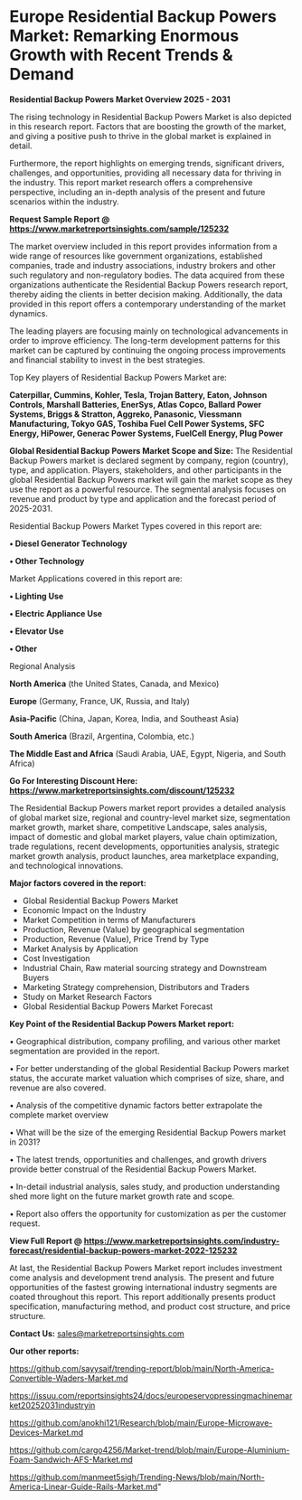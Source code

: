 # Europe Residential Backup Powers Market: Remarking Enormous Growth with Recent Trends & Demand

<Strong> Residential Backup Powers Market Overview 2025 - 2031</strong>

The rising technology in Residential Backup Powers Market is also depicted in this research report. Factors that are boosting the growth of the market, and giving a positive push to thrive in the global market is explained in detail.

Furthermore, the report highlights on emerging trends, significant drivers, challenges, and opportunities, providing all necessary data for thriving in the industry. This report market research offers a comprehensive perspective, including an in-depth analysis of the present and future scenarios within the industry.

<strong>Request Sample Report @ <a href=https://www.marketreportsinsights.com/sample/125232>https://www.marketreportsinsights.com/sample/125232</a></strong>

The market overview included in this report provides information from a wide range of resources like government organizations, established companies, trade and industry associations, industry brokers and other such regulatory and non-regulatory bodies. The data acquired from these organizations authenticate the Residential Backup Powers research report, thereby aiding the clients in better decision making. Additionally, the data provided in this report offers a contemporary understanding of the market dynamics.

The leading players are focusing mainly on technological advancements in order to improve efficiency. The long-term development patterns for this market can be captured by continuing the ongoing process improvements and financial stability to invest in the best strategies.

Top Key players of Residential Backup Powers Market are:

<strong>Caterpillar, Cummins, Kohler, Tesla, Trojan Battery, Eaton, Johnson Controls, Marshall Batteries, EnerSys, Atlas Copco, Ballard Power Systems, Briggs & Stratton, Aggreko, Panasonic, Viessmann Manufacturing, Tokyo GAS, Toshiba Fuel Cell Power Systems, SFC Energy, HiPower, Generac Power Systems, FuelCell Energy, Plug Power</strong>

<strong><b>Global Residential Backup Powers Market Scope and Size:</b></strong>
The Residential Backup Powers market is declared segment by company, region (country), type, and application. Players, stakeholders, and other participants in the global Residential Backup Powers market will gain the market scope as they use the report as a powerful resource. The segmental analysis focuses on revenue and product by type and application and the forecast period of 2025-2031.

Residential Backup Powers Market Types covered in this report are:

<strong>• Diesel Generator Technology

• Other Technology</strong>

Market Applications covered in this report are:

<strong>• Lighting Use

• Electric Appliance Use

• Elevator Use

• Other</strong> 

Regional Analysis

<strong>North America</strong> (the United States, Canada, and Mexico)

<strong>Europe</strong> (Germany, France, UK, Russia, and Italy)

<strong>Asia-Pacific</strong> (China, Japan, Korea, India, and Southeast Asia)

<strong>South America</strong> (Brazil, Argentina, Colombia, etc.)

<strong>The Middle East and Africa</strong> (Saudi Arabia, UAE, Egypt, Nigeria, and South Africa)

<strong>Go For Interesting Discount Here: <a href=https://www.marketreportsinsights.com/discount/125232>https://www.marketreportsinsights.com/discount/125232</a></strong>

The Residential Backup Powers market report provides a detailed analysis of global market size, regional and country-level market size, segmentation market growth, market share, competitive Landscape, sales analysis, impact of domestic and global market players, value chain optimization, trade regulations, recent developments, opportunities analysis, strategic market growth analysis, product launches, area marketplace expanding, and technological innovations.

<strong><b>Major factors covered in the report:</b></strong>
<ul>
  <li>Global Residential Backup Powers Market </li>
  <li>Economic Impact on the Industry</li>
  <li>Market Competition in terms of Manufacturers</li>
  <li>Production, Revenue (Value) by geographical segmentation</li>
  <li>Production, Revenue (Value), Price Trend by Type</li>
  <li>Market Analysis by Application</li>
  <li>Cost Investigation</li>
  <li>Industrial Chain, Raw material sourcing strategy and Downstream Buyers</li>
  <li>Marketing Strategy comprehension, Distributors and Traders</li>
  <li>Study on Market Research Factors</li>
  <li>Global Residential Backup Powers Market Forecast</li>
</ul>

<strong><b>Key Point of the Residential Backup Powers Market report:</b></strong>

• Geographical distribution, company profiling, and various other market segmentation are provided in the report.

• For better understanding of the global Residential Backup Powers market status, the accurate market valuation which comprises of size, share, and revenue are also covered.

• Analysis of the competitive dynamic factors better extrapolate the complete market overview

• What will be the size of the emerging Residential Backup Powers market in 2031?

• The latest trends, opportunities and challenges, and growth drivers provide better construal of the Residential Backup Powers Market.

• In-detail industrial analysis, sales study, and production understanding shed more light on the future market growth rate and scope.

• Report also offers the opportunity for customization as per the customer request.

<strong><b>View Full Report @ <a href=https://www.marketreportsinsights.com/industry-forecast/residential-backup-powers-market-2022-125232>https://www.marketreportsinsights.com/industry-forecast/residential-backup-powers-market-2022-125232</a></b></strong>


At last, the Residential Backup Powers Market report includes investment come analysis and development trend analysis. The present and future opportunities of the fastest growing international industry segments are coated throughout this report. This report additionally presents product specification, manufacturing method, and product cost structure, and price structure.

<strong>Contact Us:</strong>
sales@marketreportsinsights.com

<strong>Our other reports:</strong>

<a href=https://github.com/sayysaif/trending-report/blob/main/North-America-Convertible-Waders-Market.md>https://github.com/sayysaif/trending-report/blob/main/North-America-Convertible-Waders-Market.md</a>

<a href=https://issuu.com/reportsinsights24/docs/europeservopressingmachinemarket20252031industryin>https://issuu.com/reportsinsights24/docs/europeservopressingmachinemarket20252031industryin</a>

<a href=https://github.com/anokhi121/Research/blob/main/Europe-Microwave-Devices-Market.md>https://github.com/anokhi121/Research/blob/main/Europe-Microwave-Devices-Market.md</a>

<a href=https://github.com/cargo4256/Market-trend/blob/main/Europe-Aluminium-Foam-Sandwich-AFS-Market.md>https://github.com/cargo4256/Market-trend/blob/main/Europe-Aluminium-Foam-Sandwich-AFS-Market.md</a>

<a href=https://github.com/manmeet5sigh/Trending-News/blob/main/North-America-Linear-Guide-Rails-Market.md>https://github.com/manmeet5sigh/Trending-News/blob/main/North-America-Linear-Guide-Rails-Market.md</a>"
